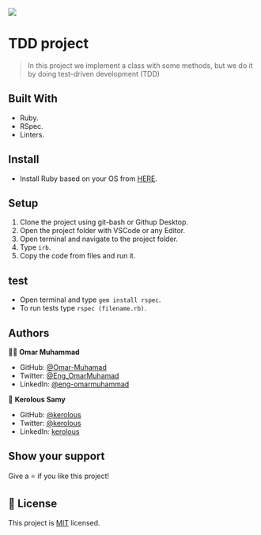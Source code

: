 ![](https://img.shields.io/badge/Microverse-blueviolet)
# TDD project

> In this project we implement a class with some methods, but we do it by doing test-driven development (TDD)

## Built With

- Ruby.
- RSpec.
- Linters.

## Install

- Install Ruby based on your OS from [HERE](https://www.ruby-lang.org/en/downloads/).

## Setup

1. Clone the project using git-bash or Githup Desktop.
2. Open the project folder with VSCode or any Editor.
3. Open terminal and navigate to the project folder.
4. Type `irb`.
5. Copy the code from files and run it.

## test 

- Open terminal and type `gem install rspec`.
- To run tests type `rspec (filename.rb)`.

## Authors

👨‍💻 **Omar Muhammad**

- GitHub: [@Omar-Muhamad](https://github.com/Omar-Muhamad)
- Twitter: [@Eng_OmarMuhamad](https://twitter.com/Eng_OmarMuhamad)
- LinkedIn: [@eng-omarmuhammad](https://www.linkedin.com/in/eng-omarmuhammad/)

👤 **Kerolous Samy**

- GitHub: [@kerolous](https://github.com/keroloussamy)
- Twitter: [@kerolous](https://twitter.com/SamyKerolous)
- LinkedIn: [kerolous](https://www.linkedin.com/in/keroloussamy/)

## Show your support

Give a ⭐️ if you like this project!
## 📝 License

This project is [MIT](./MIT.md) licensed.
